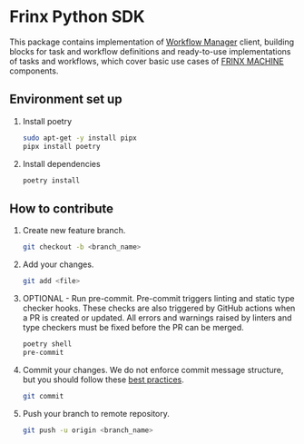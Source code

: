 # Frinx Python SDK
This package contains implementation of [Workflow Manager](https://docs.frinx.io/frinx-workflow-manager/introduction/)
client, building blocks for task and workflow definitions and ready-to-use implementations of tasks and workflows,
which cover basic use cases of [FRINX MACHINE](https://docs.frinx.io/) components.

## Environment set up
1. Install poetry
    ```sh
    sudo apt-get -y install pipx
    pipx install poetry
    ```

2. Install dependencies
     ```sh
    poetry install
    ```

## How to contribute
1. Create new feature branch.
   ```sh
   git checkout -b <branch_name>
   ```

2. Add your changes.
   ```sh
   git add <file>
   ```

3. OPTIONAL - Run pre-commit. Pre-commit triggers linting and static type checker hooks. These checks are also
   triggered by GitHub actions when a PR is created or updated. All errors and warnings raised by linters and
   type checkers must be fixed before the PR can be merged.
   ```sh
   poetry shell
   pre-commit
   ```

4. Commit your changes. We do not enforce commit message structure, but you should follow these
   [best practices](https://cbea.ms/git-commit/).
   ```sh
   git commit
   ```

5. Push your branch to remote repository.
   ```sh
   git push -u origin <branch_name>
   ```

